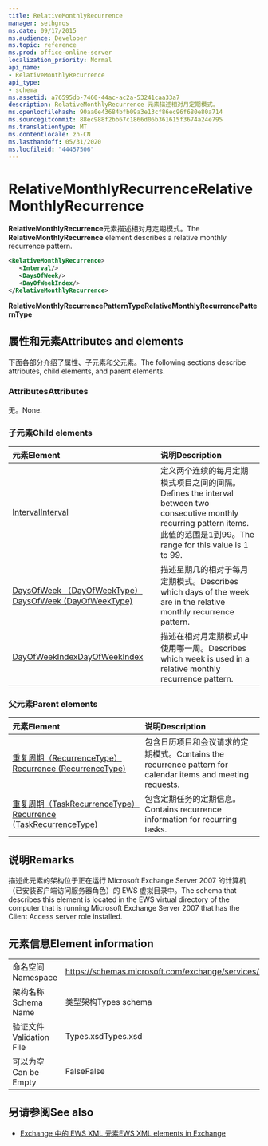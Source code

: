 ```yaml
---
title: RelativeMonthlyRecurrence
manager: sethgros
ms.date: 09/17/2015
ms.audience: Developer
ms.topic: reference
ms.prod: office-online-server
localization_priority: Normal
api_name:
- RelativeMonthlyRecurrence
api_type:
- schema
ms.assetid: a76595db-7460-44ac-ac2a-53241caa33a7
description: RelativeMonthlyRecurrence 元素描述相对月定期模式。
ms.openlocfilehash: 90aa0e43684bfb09a3e13cf86ec96f680e80a714
ms.sourcegitcommit: 88ec988f2bb67c1866d06b361615f3674a24e795
ms.translationtype: MT
ms.contentlocale: zh-CN
ms.lasthandoff: 05/31/2020
ms.locfileid: "44457506"
---
```

# <a name="relativemonthlyrecurrence"></a><span data-ttu-id="e9dd7-103">RelativeMonthlyRecurrence</span><span class="sxs-lookup"><span data-stu-id="e9dd7-103">RelativeMonthlyRecurrence</span></span>

<span data-ttu-id="e9dd7-104">**RelativeMonthlyRecurrence**元素描述相对月定期模式。</span><span class="sxs-lookup"><span data-stu-id="e9dd7-104">The **RelativeMonthlyRecurrence** element describes a relative monthly recurrence pattern.</span></span> 
  
```xml
<RelativeMonthlyRecurrence>
   <Interval/>
   <DaysOfWeek/>
   <DayOfWeekIndex/>
</RelativeMonthlyRecurrence>
```

 <span data-ttu-id="e9dd7-105">**RelativeMonthlyRecurrencePatternType**</span><span class="sxs-lookup"><span data-stu-id="e9dd7-105">**RelativeMonthlyRecurrencePatternType**</span></span>
## <a name="attributes-and-elements"></a><span data-ttu-id="e9dd7-106">属性和元素</span><span class="sxs-lookup"><span data-stu-id="e9dd7-106">Attributes and elements</span></span>

<span data-ttu-id="e9dd7-107">下面各部分介绍了属性、子元素和父元素。</span><span class="sxs-lookup"><span data-stu-id="e9dd7-107">The following sections describe attributes, child elements, and parent elements.</span></span>
  
### <a name="attributes"></a><span data-ttu-id="e9dd7-108">Attributes</span><span class="sxs-lookup"><span data-stu-id="e9dd7-108">Attributes</span></span>

<span data-ttu-id="e9dd7-109">无。</span><span class="sxs-lookup"><span data-stu-id="e9dd7-109">None.</span></span>
  
### <a name="child-elements"></a><span data-ttu-id="e9dd7-110">子元素</span><span class="sxs-lookup"><span data-stu-id="e9dd7-110">Child elements</span></span>

|<span data-ttu-id="e9dd7-111">**元素**</span><span class="sxs-lookup"><span data-stu-id="e9dd7-111">**Element**</span></span>|<span data-ttu-id="e9dd7-112">**说明**</span><span class="sxs-lookup"><span data-stu-id="e9dd7-112">**Description**</span></span>|
|:-----|:-----|
|[<span data-ttu-id="e9dd7-113">Interval</span><span class="sxs-lookup"><span data-stu-id="e9dd7-113">Interval</span></span>](interval.md) <br/> |<span data-ttu-id="e9dd7-114">定义两个连续的每月定期模式项目之间的间隔。</span><span class="sxs-lookup"><span data-stu-id="e9dd7-114">Defines the interval between two consecutive monthly recurring pattern items.</span></span> <span data-ttu-id="e9dd7-115">此值的范围是1到99。</span><span class="sxs-lookup"><span data-stu-id="e9dd7-115">The range for this value is 1 to 99.</span></span>  <br/> |
|[<span data-ttu-id="e9dd7-116">DaysOfWeek （DayOfWeekType）</span><span class="sxs-lookup"><span data-stu-id="e9dd7-116">DaysOfWeek (DayOfWeekType)</span></span>](daysofweek-dayofweektype.md) <br/> |<span data-ttu-id="e9dd7-117">描述星期几的相对于每月定期模式。</span><span class="sxs-lookup"><span data-stu-id="e9dd7-117">Describes which days of the week are in the relative monthly recurrence pattern.</span></span>  <br/> |
|[<span data-ttu-id="e9dd7-118">DayOfWeekIndex</span><span class="sxs-lookup"><span data-stu-id="e9dd7-118">DayOfWeekIndex</span></span>](dayofweekindex.md) <br/> |<span data-ttu-id="e9dd7-119">描述在相对月定期模式中使用哪一周。</span><span class="sxs-lookup"><span data-stu-id="e9dd7-119">Describes which week is used in a relative monthly recurrence pattern.</span></span>  <br/> |
   
### <a name="parent-elements"></a><span data-ttu-id="e9dd7-120">父元素</span><span class="sxs-lookup"><span data-stu-id="e9dd7-120">Parent elements</span></span>

|<span data-ttu-id="e9dd7-121">**元素**</span><span class="sxs-lookup"><span data-stu-id="e9dd7-121">**Element**</span></span>|<span data-ttu-id="e9dd7-122">**说明**</span><span class="sxs-lookup"><span data-stu-id="e9dd7-122">**Description**</span></span>|
|:-----|:-----|
|[<span data-ttu-id="e9dd7-123">重复周期（RecurrenceType）</span><span class="sxs-lookup"><span data-stu-id="e9dd7-123">Recurrence (RecurrenceType)</span></span>](recurrence-recurrencetype.md) <br/> |<span data-ttu-id="e9dd7-124">包含日历项目和会议请求的定期模式。</span><span class="sxs-lookup"><span data-stu-id="e9dd7-124">Contains the recurrence pattern for calendar items and meeting requests.</span></span>  <br/> |
|[<span data-ttu-id="e9dd7-125">重复周期（TaskRecurrenceType）</span><span class="sxs-lookup"><span data-stu-id="e9dd7-125">Recurrence (TaskRecurrenceType)</span></span>](recurrence-taskrecurrencetype.md) <br/> |<span data-ttu-id="e9dd7-126">包含定期任务的定期信息。</span><span class="sxs-lookup"><span data-stu-id="e9dd7-126">Contains recurrence information for recurring tasks.</span></span>  <br/> |
   
## <a name="remarks"></a><span data-ttu-id="e9dd7-127">说明</span><span class="sxs-lookup"><span data-stu-id="e9dd7-127">Remarks</span></span>

<span data-ttu-id="e9dd7-128">描述此元素的架构位于正在运行 Microsoft Exchange Server 2007 的计算机（已安装客户端访问服务器角色）的 EWS 虚拟目录中。</span><span class="sxs-lookup"><span data-stu-id="e9dd7-128">The schema that describes this element is located in the EWS virtual directory of the computer that is running Microsoft Exchange Server 2007 that has the Client Access server role installed.</span></span>
  
## <a name="element-information"></a><span data-ttu-id="e9dd7-129">元素信息</span><span class="sxs-lookup"><span data-stu-id="e9dd7-129">Element information</span></span>

|||
|:-----|:-----|
|<span data-ttu-id="e9dd7-130">命名空间</span><span class="sxs-lookup"><span data-stu-id="e9dd7-130">Namespace</span></span>  <br/> |https://schemas.microsoft.com/exchange/services/2006/types  <br/> |
|<span data-ttu-id="e9dd7-131">架构名称</span><span class="sxs-lookup"><span data-stu-id="e9dd7-131">Schema Name</span></span>  <br/> |<span data-ttu-id="e9dd7-132">类型架构</span><span class="sxs-lookup"><span data-stu-id="e9dd7-132">Types schema</span></span>  <br/> |
|<span data-ttu-id="e9dd7-133">验证文件</span><span class="sxs-lookup"><span data-stu-id="e9dd7-133">Validation File</span></span>  <br/> |<span data-ttu-id="e9dd7-134">Types.xsd</span><span class="sxs-lookup"><span data-stu-id="e9dd7-134">Types.xsd</span></span>  <br/> |
|<span data-ttu-id="e9dd7-135">可以为空</span><span class="sxs-lookup"><span data-stu-id="e9dd7-135">Can be Empty</span></span>  <br/> |<span data-ttu-id="e9dd7-136">False</span><span class="sxs-lookup"><span data-stu-id="e9dd7-136">False</span></span>  <br/> |
   
## <a name="see-also"></a><span data-ttu-id="e9dd7-137">另请参阅</span><span class="sxs-lookup"><span data-stu-id="e9dd7-137">See also</span></span>



- [<span data-ttu-id="e9dd7-138">Exchange 中的 EWS XML 元素</span><span class="sxs-lookup"><span data-stu-id="e9dd7-138">EWS XML elements in Exchange</span></span>](ews-xml-elements-in-exchange.md)

